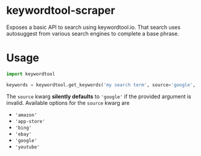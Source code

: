 # keywordtool-scraper
Exposes a basic API to search using keywordtool.io. That search uses autosuggest from various search engines to complete a base phrase.

# Usage
```python
import keywordtool

keywords = keywordtool.get_keywords('my search term', source='google', timeout=5)
```

The `source` kwarg **silently defaults** to `'google'` if the provided argument is invalid. Available options for the `source` kwarg are
* `'amazon'`
* `'app-store'`
* `'bing'`
* `'ebay'`
* `'google'`
* `'youtube'`
